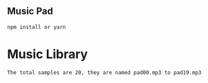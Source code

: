 ## Music Pad

```
npm install or yarn
```

# Music Library

```
The total samples are 20, they are named pad00.mp3 to pad19.mp3
```
